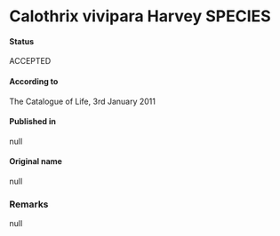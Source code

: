 Calothrix vivipara Harvey SPECIES
=======

#### Status
ACCEPTED

#### According to
The Catalogue of Life, 3rd January 2011

#### Published in
null

#### Original name
null

### Remarks
null